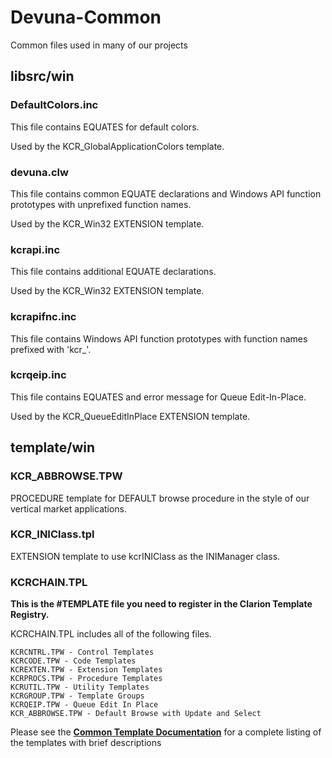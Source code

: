 # Devuna-Common
Common files used in many of our projects

## libsrc/win ##

### DefaultColors.inc ###

This file contains EQUATES for default colors.

Used by the KCR_GlobalApplicationColors template.

### devuna.clw ###

This file contains common EQUATE declarations and Windows API function prototypes with unprefixed function names.  

Used by the KCR_Win32 EXTENSION template.

### kcrapi.inc ###

This file contains additional EQUATE declarations.

Used by the KCR_Win32 EXTENSION template.

### kcrapifnc.inc ###

This file contains Windows API function prototypes with function names prefixed with 'kcr_'.

### kcrqeip.inc ###

This file contains EQUATES and error message for Queue Edit-In-Place.

Used by the KCR_QueueEditInPlace EXTENSION template.


## template/win ##

### KCR_ABBROWSE.TPW ###

PROCEDURE template for DEFAULT browse procedure in the style of our vertical market applications.

### KCR_INIClass.tpl ###

EXTENSION template to use kcrINIClass as the INIManager class.

### KCRCHAIN.TPL ###

**This is the \#TEMPLATE file you need to register in the Clarion Template Registry.**

KCRCHAIN.TPL includes all of the following files.

    KCRCNTRL.TPW - Control Templates
    KCRCODE.TPW - Code Templates
    KCREXTEN.TPW - Extension Templates
    KCRPROCS.TPW - Procedure Templates
    KCRUTIL.TPW - Utility Templates
    KCRGROUP.TPW - Template Groups
    KCRQEIP.TPW - Queue Edit In Place
    KCR_ABBROWSE.TPW - Default Browse with Update and Select
 
Please see the **[Common Template Documentation](http://devuna.github.io/CommonTemplate#kcrchaintpl)** for a complete listing of the templates with brief descriptions
